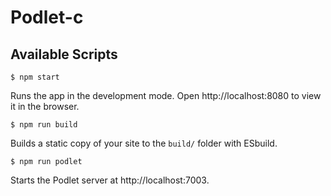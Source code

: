 # Podlet-c

## Available Scripts

```
$ npm start
```
Runs the app in the development mode. Open http://localhost:8080 to view it in the browser.

```
$ npm run build
```
Builds a static copy of your site to the `build/` folder with ESbuild.

```
$ npm run podlet
```
Starts the Podlet server at http://localhost:7003.

